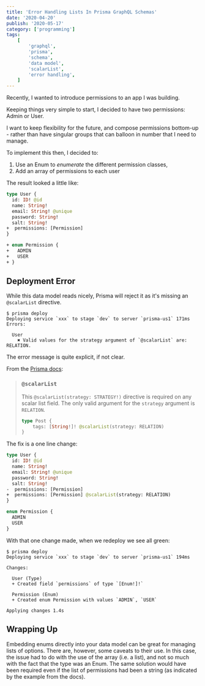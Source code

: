 ```yaml
---
title: 'Error Handling Lists In Prisma GraphQL Schemas'
date: '2020-04-20'
publish: '2020-05-17'
category: ['programming']
tags:
    [
        'graphql',
        'prisma',
        'schema',
        'data model',
        'scalarList',
        'error handling',
    ]
---
```


Recently, I wanted to introduce permissions to an app I was building.

Keeping things very simple to start, I decided to have two permissions: Admin or User.

I want to keep flexibility for the future, and compose permissions bottom-up - rather than have singular groups that can balloon in number that I need to manage.

To implement this then, I decided to:

1. Use an Enum to _enumerate_ the different permission classes,
2. Add an array of permissions to each user

The result looked a little like:

```diff:title=datamodel.graphql
type User {
  id: ID! @id
  name: String!
  email: String! @unique
  password: String!
  salt: String!
+  permissions: [Permission]
}

+ enum Permission {
+   ADMIN
+   USER
+ }
```

## Deployment Error

While this data model reads nicely, Prisma will reject it as it's missing an `@scalarList` directive.

```shell
$ prisma deploy
Deploying service `xxx` to stage `dev` to server `prisma-us1` 171ms
Errors:

  User
    ✖ Valid values for the strategy argument of `@scalarList` are: RELATION.
```

The error message is quite explicit, if not clear.

From the [Prisma docs](https://v1.prisma.io/docs/1.34/datamodel-and-migrations/datamodel-MYSQL-knul/#@scalarlist):

> ### `@scalarList`
>
> This `@scalarList(strategy: STRATEGY!)` directive is required on any scalar list field. The only valid argument for the `strategy` argument is `RELATION`.
>
> ```graphql
> type Post {
>     tags: [String!]! @scalarList(strategy: RELATION)
> }
> ```

The fix is a one line change:

```diff:title=datamodel.graphql
type User {
  id: ID! @id
  name: String!
  email: String! @unique
  password: String!
  salt: String!
-  permissions: [Permission]
+  permissions: [Permission] @scalarList(strategy: RELATION)
}

enum Permission {
  ADMIN
  USER
}
```

With that one change made, when we redeploy we see all green:

```shell
$ prisma deploy
Deploying service `xxx` to stage `dev` to server `prisma-us1` 194ms

Changes:

  User (Type)
  + Created field `permissions` of type `[Enum!]!`

  Permission (Enum)
  + Created enum Permission with values `ADMIN`, `USER`

Applying changes 1.4s
```

## Wrapping Up

Embedding enums directly into your data model can be great for managing lists of options. There are, however, some caveats to their use. In this case, the issue had to do with the use of the array (i.e. a list), and not so much with the fact that the type was an Enum. The same solution would have been required even if the list of permissions had been a string (as indicated by the example from the docs).
